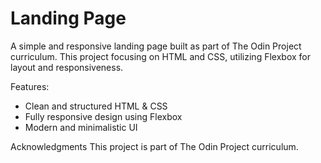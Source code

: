 # Landing Page

A simple and responsive landing page built as part of The Odin Project curriculum. 
This project focusing on HTML and CSS, utilizing Flexbox for layout and responsiveness.

Features:

* Clean and structured HTML & CSS
* Fully responsive design using Flexbox
* Modern and minimalistic UI


Acknowledgments
This project is part of The Odin Project curriculum.